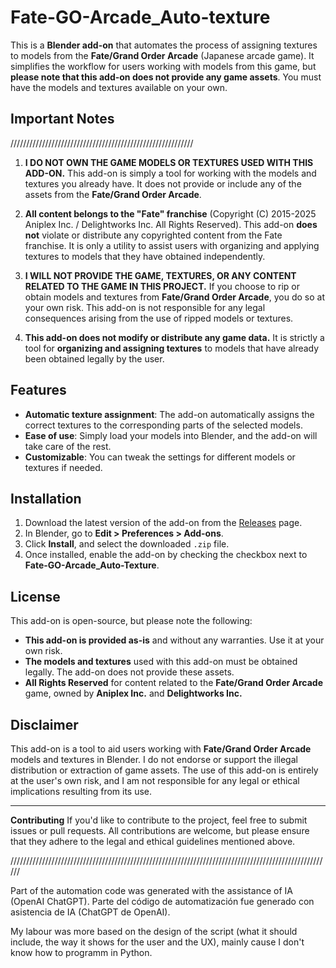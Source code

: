 # Fate-GO-Arcade_Auto-texture

This is a **Blender add-on** that automates the process of assigning textures to models from the **Fate/Grand Order Arcade** (Japanese arcade game). It simplifies the workflow for users working with models from this game, but **please note that this add-on does not provide any game assets**. You must have the models and textures available on your own.

## Important Notes

//////////////////////////////////////////////////////////

1. **I DO NOT OWN THE GAME MODELS OR TEXTURES USED WITH THIS ADD-ON.**
   This add-on is simply a tool for working with the models and textures you already have. It does not provide or include any of the assets from the **Fate/Grand Order Arcade**.

2. **All content belongs to the "Fate" franchise** (Copyright (C) 2015-2025 Aniplex Inc. / Delightworks Inc. All Rights Reserved).
   This add-on **does not** violate or distribute any copyrighted content from the Fate franchise. It is only a utility to assist users with organizing and applying textures to models that they have obtained independently.

3. **I WILL NOT PROVIDE THE GAME, TEXTURES, OR ANY CONTENT RELATED TO THE GAME IN THIS PROJECT.**
   If you choose to rip or obtain models and textures from **Fate/Grand Order Arcade**, you do so at your own risk. This add-on is not responsible for any legal consequences arising from the use of ripped models or textures.

4. **This add-on does not modify or distribute any game data.**
   It is strictly a tool for **organizing and assigning textures** to models that have already been obtained legally by the user.

## Features

* **Automatic texture assignment**: The add-on automatically assigns the correct textures to the corresponding parts of the selected models.
* **Ease of use**: Simply load your models into Blender, and the add-on will take care of the rest.
* **Customizable**: You can tweak the settings for different models or textures if needed.

## Installation

1. Download the latest version of the add-on from the [Releases](https://github.com/your-username/Fate-GO-Arcade_Auto-Texture/releases) page.
2. In Blender, go to **Edit > Preferences > Add-ons**.
3. Click **Install**, and select the downloaded `.zip` file.
4. Once installed, enable the add-on by checking the checkbox next to **Fate-GO-Arcade\_Auto-Texture**.

## License

This add-on is open-source, but please note the following:

* **This add-on is provided as-is** and without any warranties. Use it at your own risk.
* **The models and textures** used with this add-on must be obtained legally. The add-on does not provide these assets.
* **All Rights Reserved** for content related to the **Fate/Grand Order Arcade** game, owned by **Aniplex Inc.** and **Delightworks Inc.**

## Disclaimer

This add-on is a tool to aid users working with **Fate/Grand Order Arcade** models and textures in Blender. I do not endorse or support the illegal distribution or extraction of game assets. The use of this add-on is entirely at the user's own risk, and I am not responsible for any legal or ethical implications resulting from its use.

---

**Contributing**
If you'd like to contribute to the project, feel free to submit issues or pull requests. All contributions are welcome, but please ensure that they adhere to the legal and ethical guidelines mentioned above.

//////////////////////////////////////////////////////////////////////////////////////////////////////

Part of the automation code was generated with the assistance of IA (OpenAI ChatGPT).
Parte del código de automatización fue generado con asistencia de IA (ChatGPT de OpenAI).

My labour was more based on the design of the script (what it should include, the way it shows for the user and the UX), mainly cause I don't know how to programm in Python.